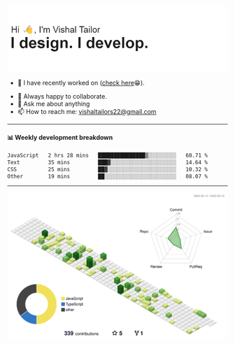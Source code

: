 ![Hi, I'm Vishal Tailor. I design. I develop.](https://github.com/vishaltailors/vishaltailors/blob/main/header.png?raw=true)

- 🔭 I have recently worked on ([check here](https://vishaltailor.com)😁).
<!-- - 🎦 Currently watching: JavaScript: The Hard Parts By Will Sentance. -->
- 👯 Always happy to collaborate.
- 💬 Ask me about anything
- 📫 How to reach me: <a href="mailto:vishaltailors22@gmail.com">vishaltailors22@gmail.com</a>

<hr /> 
<h4>📊 Weekly development breakdown</h4>
<!--START_SECTION:waka-->

```text
JavaScript   2 hrs 28 mins   ███████████████▒░░░░░░░░░   60.71 %
Text         35 mins         ███▓░░░░░░░░░░░░░░░░░░░░░   14.64 %
CSS          25 mins         ██▓░░░░░░░░░░░░░░░░░░░░░░   10.32 %
Other        19 mins         ██░░░░░░░░░░░░░░░░░░░░░░░   08.07 %
```

<!--END_SECTION:waka-->
<hr /> 

![](./profile-3d-contrib/profile-green-animate.svg)
